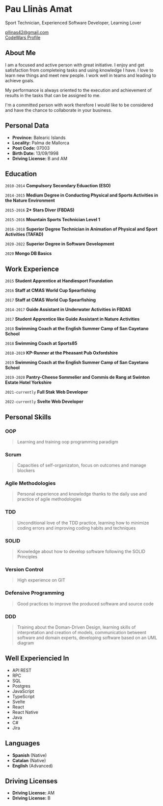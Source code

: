 # Pau Llinàs Amat
Sport Technician, Experienced Software Developer, Learning Lover

<div id="webaddress">
<a href="mailto:pllinas42@gmail.com">pllinas42@gmail.com</a>
</div>
<div id="webaddress">
<a href="https://www.codewars.com/users/Paulk123" target="_blank">CodeWars Profile</a>
</div>

## About Me
I am a focused and active person with great initiative. I enjoy and get satisfaction from completeing tasks and using knowledge I have. I love to learn new things and meet new people. I work well in teams and leading to achieve goals. 

My performance is always oriented to the execution and achievement of results in the tasks that can be assigned to me. 

I'm a committed person with work therefore I would like to be considered and have the chance to collaborate in your business.


## Personal Data

*  __Province:__ Balearic Islands
* __Locality:__ Palma de Mallorca
* __Post Code:__ 07003
*  __Birth Date:__ 13/09/1998
*  __Driving License:__ B and AM


##  Education

`2010-2014`
__Compulsory Secondary Eduaction (ESO)__

`2014-2015`
__Medium Degree in Conducting Physical and Sports Activities in the Nature Environment__

`2015-2016`
__2* Stars Diver (FBDAS)__

`2015-2016`
__Mountain Sports Technician Level 1__

`2016-2018`
__Superior Degree Technician in Animation of Physical and Sport Activities (TAFAD)__

`2020-2022` 
__Superior Degree in Software Development__

`2020`
__Mongo DB Basics__


## Work Experience

`2015` 
__Student Apprentice at Handiesport Foundation__

`2016`
__Staff at CMAS World Cup Spearfishing__

`2017`
__Staff at CMAS World Cup Spearfishing__

`2014-2017`
__Guide Assistant in Underwater Activities in FBDAS__

`2017`
__Student Apprentice like Guide Assistant in Nature Activities__

`2018`
__Swimming Coach at the English Summer Camp of San Cayetano School__ 

`2018`
__Swimming Coach at Sports85__

`2018-2019`
__KP-Runner at the Pheasant Pub Oxfordshire__

`2019`
__Swimming Coach at the English Summer Camp of San Cayetano School__

`2019-2020`
__Pantry-Cheese Sommelier and Commis de Rang at Swinton Estate Hotel Yorkshire__

`2021-currently`
__Full Stak Web Developer__

`2022-currently`
__Svelte Web Developer__

## Personal Skills

### __OOP__

> Learning and training oop programming paradigm

### __Scrum__

> Capacities of self-organizaton, focus on outcomes and manage blockers 

### __Agile Methodologies__

> Personal experience and knowledge thanks to the daily use and practice of agile methodologies

### __TDD__

> Unconditional love of the TDD practice, learning how to minimize coding errors and improving coding habits and techniques

### __SOLID__ 

> Knowledge about how to develop software following the SOLID Principles

### __Version Control__

> High experience on GIT

### __Defensive Programming__

> Good practices to improve the produced software and source code

### __DDD__

> Training about the Doman-Driven Design, learning skills of interpretation and creation of models, communication betweent software and domain experts, developing software based on an UML diagram

## Well Experiencied In

- API REST
- RPC
- SQL
- Postgres
- JavaScript
- TypeScript
- Svelte
- React
- React Native
- Java
- C#
- Jira

## Languages

* __Spanish__ (Native)
* __Catalan__ (Native)
* __English__ (Advanced)

## Driving Licenses

* __Driving License:__ AM
* __Driving License:__ B